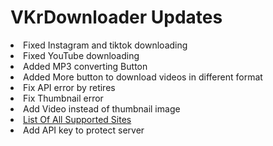 # VKrDownloader Updates
<li> Fixed Instagram and tiktok downloading </li>
<li> Fixed YouTube downloading </li>
<li> Added MP3 converting Button</li>
<li> Added More button to download videos in different format</li>
<li> Fix API error by retires</li>
<li> Fix Thumbnail error </li>
<li> Add Video instead of thumbnail image</li>
<li>
  <a href="https://ytdl-org.github.io/youtube-dl/supportedsites.html"> List Of All Supported Sites</a>
</li>
<li>Add API key to protect server</li>
